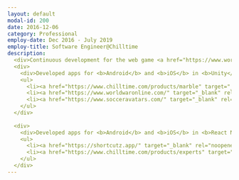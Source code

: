 ```yaml
---
layout: default
modal-id: 200
date: 2016-12-06
category: Professional
employ-date: Dec 2016 - July 2019
employ-title: Software Engineer@Chilltime
description:
  <div>Continuous development for the web game <a href="https://www.worldwaronline.com/" target="_blank" rel="noopener noreferrer"><b>WWO</b></a> (World War Online), using <b>PHP</b>.</div>
  <div>
    <div>Developed apps for <b>Android</b> and <b>iOS</b> in <b>Unity</b>:</div>
    <ul>
      <li><a href="https://www.chilltime.com/products/marble" target="_blank" rel="noopener noreferrer"><b>Unnamed puzzle game</b></a> (In Development) - a board puzzle game</li>
      <li><a href="https://www.worldwaronline.com/" target="_blank" rel="noopener noreferrer"><b>WWO</b></a> (Launched 2017 - In continuous development) - an online multiplayer strategy game</li>
      <li><a href="https://www.socceravatars.com/" target="_blank" rel="noopener noreferrer"><b>Soccer Avatars</b></a> (Launched 2017) - a card creator app for the card game Soccer Avatars</li>
    </ul>
  </div>
  
  <div>
    <div>Developed apps for <b>Android</b> and <b>iOS</b> in <b>React Native</b>:</div>
    <ul>
      <li><a href="https://shortcutz.app/" target="_blank" rel="noopener noreferrer"><b>Shortcutz</b></a> (In Open Beta - Launching Q1/2018) - a short films social network. Also created a web backoffice using <b>React JS</b>.</li>
      <li><a href="https://www.chilltime.com/products/experts" target="_blank" rel="noopener noreferrer"><b>Experts</b></a>  (Launching Q2/2018) - a tourist marketplace
    </ul>
  </div>
---
```


